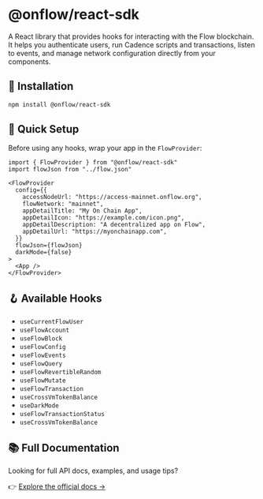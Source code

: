 # @onflow/react-sdk

A React library that provides hooks for interacting with the Flow blockchain. It helps you authenticate users, run Cadence scripts and transactions, listen to events, and manage network configuration directly from your components.

## 🔧 Installation

```bash
npm install @onflow/react-sdk
```

## 🧩 Quick Setup

Before using any hooks, wrap your app in the `FlowProvider`:

```tsx
import { FlowProvider } from "@onflow/react-sdk"
import flowJson from "../flow.json"

<FlowProvider
  config={{
    accessNodeUrl: "https://access-mainnet.onflow.org",
    flowNetwork: "mainnet",
    appDetailTitle: "My On Chain App",
    appDetailIcon: "https://example.com/icon.png",
    appDetailDescription: "A decentralized app on Flow",
    appDetailUrl: "https://myonchainapp.com",
  }}
  flowJson={flowJson}
  darkMode={false}
>
  <App />
</FlowProvider>
```

## 🪝 Available Hooks

- `useCurrentFlowUser`
- `useFlowAccount`
- `useFlowBlock`
- `useFlowConfig`
- `useFlowEvents`
- `useFlowQuery`
- `useFlowRevertibleRandom`
- `useFlowMutate`
- `useFlowTransaction`
- `useCrossVmTokenBalance`
- `useDarkMode`
- `useFlowTransactionStatus`
- `useCrossVmTokenBalance`

## 📚 Full Documentation

Looking for full API docs, examples, and usage tips?

👉 [Explore the official docs →](https://developers.flow.com/tools/react-sdk)

